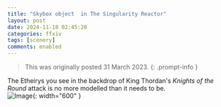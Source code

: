 ```yaml
---
title: "Skybox object  in The Singularity Reactor"
layout: post
date: 2024-11-18 02:45:20
categories: ffxiv
tags: [scenery]
comments: enabled
---
```

> This was originally posted 31 March 2023.
{: .prompt-info }

The Etheirys you see in the backdrop of King Thordan's *Knights of the Round* attack is no more modelled than it needs to be.  
![Image](/Singularity_Reactor_1.png){: width="600" }



